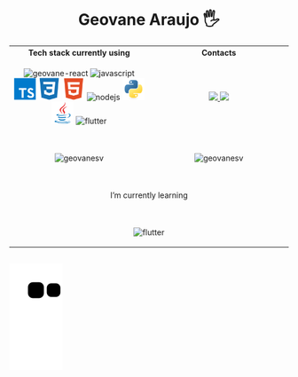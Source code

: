<h1 align="center">
   Geovane Araujo 🖐️
</h1>
<table width="100%">
  <tr>
  <th>Tech stack currently using</th>
  <th>Contacts</th>
  </tr>
  <tr>
  <td width="50%">

 <p align = "center">
  
   <img src="https://cdn.jsdelivr.net/gh/devicons/devicon/icons/react/react-original.svg" alt="geovane-react" width="40" height="40"/>
   <img src="https://cdn.jsdelivr.net/gh/devicons/devicon/icons/javascript/javascript-original.svg" alt="javascript" width="40" height="40"/>
   <img src="https://raw.githubusercontent.com/devicons/devicon/master/icons/typescript/typescript-plain.svg" alt="typescript" width="40" height="40"/>
   <img src="https://raw.githubusercontent.com/devicons/devicon/master/icons/css3/css3-plain.svg" alt="css3" width="40" height="40"/>
   <img src="https://raw.githubusercontent.com/devicons/devicon/master/icons/html5/html5-plain.svg" alt="html5" width="40" height="40"/>
   <img src="https://cdn.jsdelivr.net/gh/devicons/devicon/icons/nodejs/nodejs-original.svg" alt="nodejs" width="40" height="40"/>
   <img src="https://raw.githubusercontent.com/devicons/devicon/master/icons/python/python-original.svg" alt="python" width="40" height="40"/>
   <img src="https://raw.githubusercontent.com/devicons/devicon/master/icons/java/java-original.svg" alt="java" width="40" height="40"/>
    <img src="https://cdn.jsdelivr.net/gh/devicons/devicon/icons/flutter/flutter-original.svg" alt="flutter" width="40" height="40"/>
   
 </p>

  </td>
  <td width="50%">

<p align="center">
  <a href="https://www.linkedin.com/in/geovane-araujo-07str/" target="_blank"><img src="https://img.shields.io/badge/-LinkedIn-%230077B5?style=for-the-badge&logo=linkedin&logoColor=white" target="_blank">
 <a href = "mailto:geovaneslvrs79@gmail.com"><img src="https://img.shields.io/badge/-Gmail-%23333?style=for-the-badge&logo=gmail&logoColor=white" target="_blank">

</p>
  </td>
  <tr>
  <td width = "50%">
  <br>
  <p align = "center"><img src="https://github-readme-stats.vercel.app/api/top-langs/?username=geovanesv&layout=compact&show_icons=true&theme=gotham&locale=en" alt="geovanesv" /></p>
  </td>
  <td width = "50%">
  <br>
  <p align = "center"><img src="https://github-readme-stats.vercel.app/api?username=geovanesv&show_icons=true&locale=en&theme=gotham" alt="geovanesv" /></p>
  </td>
  <tr>
  <td colspan = 2><br><p align = "center"> I’m currently learning </p></td>
  <tr>
  <td colspan=2 width ="50%">
  <br>
  <p align="center">
  <img src="https://cdn.jsdelivr.net/gh/devicons/devicon/icons/flutter/flutter-original.svg" alt="flutter" width="40" height="40"/>
  </p>
  </table>

[//]: <> (The `&nbsp;` is to have Aphelion take up more space)
  
  ##
 
<div> 
   
  ![Snake animation](https://github.com/geovanesv/geovanesv/blob/output/github-contribution-grid-snake.svg)
 
</div>
